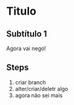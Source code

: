 # Titulo
## Subtítulo 1
Agora vai nego!
## Steps
1. criar branch
1. alter/criar/deletr algo
1. agora não sei mais
